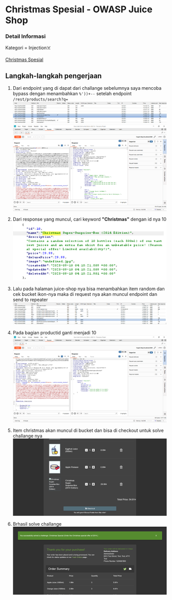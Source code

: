 # Christmas Spesial - OWASP Juice Shop

### Detail Informasi

Kategori = Injection☠️

[Christmas Spesial](http://localhost:3000/#/score-board?categories=Injection)

## Langkah-langkah pengerjaan
1. Dari endpoint yang di dapat dari challange sebelumnya saya mencoba bypass dengan menambahkan `%'))+--` setelah endpoint `/rest/products/search?q=`
![Alt text](./gambar/cs-2.png)
![Alt text](./gambar/cs-3.png)

2. Dari response yang muncul, cari keyword **"Christmas"** dengan id nya 10
![Alt text](./gambar/cs-4.png)

3. Lalu pada halaman juice-shop nya bisa menambahkan item random dan cek bucket ikon-nya maka di request nya akan muncul endpoint dan send to repeater
![Alt text](./gambar/cs-5.png)

4. Pada bagian productid ganti menjadi 10
![Alt text](./gambar/cs-6.png)

5. Item christmas akan muncul di bucket dan bisa di checkout untuk solve challange nya
![Alt text](./gambar/cs-7.png)

6. Brhasil solve challange
![Alt text](./gambar/cs-8.png)